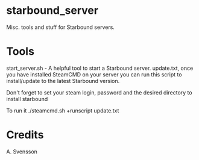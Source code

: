 starbound_server
================
Misc. tools and stuff for Starbound servers.

Tools
=====
start_server.sh - A helpful tool to start a Starbound server.
update.txt, once you have installed SteamCMD on your server you can run this script to install/update to the latest Starbound version. 

Don't forget to set your steam login, password and the desired directory to install starbound

To run it ./steamcmd.sh +runscript update.txt 

Credits
=======
A. Svensson
